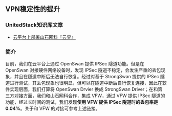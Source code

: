 ## VPN稳定性的提升

### UnitedStack知识库文章

 - [云平台上部署山石网科『云界』](https://confluence.ustack.com/pages/viewpage.action?pageId=16098168)

### 简介

目前，我们在云平台上通过 OpenSwan 提供 IPSec 隧道功能。但是在 OpenSwan 对接硬件网络设备时，发现 IPSec 隧道不稳定，会发生严重的丢包现象，并且在隧道中断后无法自行恢复。经过对基于 StrongSwan 提供的 IPSec 隧道进行测试，其丢包现象也很明显，但可以在隧道中断后自行恢复连接，因此在软件实现层面，我们打算将 OpenSwan Drvier 换成 StrongSwan Driver；在和第三方对接方面，我们和山石网科合作，集成 VFW，通过 VFW 提供 IPSec 隧道的功能，经过长时间的测试，我们发现**使用 VFW 提供 IPSec 隧道时的丢包率是0.04%**。关于和 VFW 的对接可参考上述链接。
